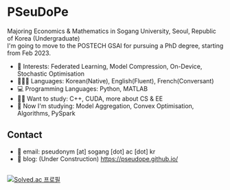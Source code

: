 # PSeuDoPe

Majoring Economics & Mathematics in Sogang University, Seoul, Republic of Korea (Undergraduate) <br>
I'm going to move to the POSTECH GSAI for pursuing a PhD degree, starting from Feb 2023.

* 💖 Interests: Federated Learning, Model Compression, On-Device, Stochastic Optimisation
* 👱🏻‍♀️ Languages: Korean(Native), English(Fluent), French(Conversant)
* 💻 Programming Languages: Python, MATLAB
* ✍🏻 Want to study: C++, CUDA, more about CS & EE
* 🎯 Now I'm studying: Model Aggregation, Convex Optimisation, Algorithms, PySpark

## Contact
* 📃 email: pseudonym [at] sogang [dot] ac [dot] kr
* 📒 blog: (Under Construction) https://pseudope.github.io/

##
[![Solved.ac 프로필](http://mazassumnida.wtf/api/v2/generate_badge?boj=pseudope)](https://solved.ac/pseudope)
